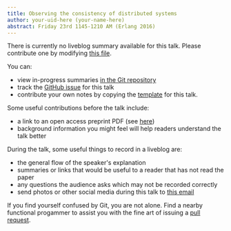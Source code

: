 ```yaml
---
title: Observing the consistency of distributed systems
author: your-uid-here (your-name-here)
abstract: Friday 23rd 1145-1210 AM (Erlang 2016)
---
```


There is currently no liveblog summary available for this talk. Please contribute one by modifying [this file](https://github.com/ocamllabs/icfp2016-blog/blob/master/Erlang/observing-the-consistency-of-d.md).

You can:
* view in-progress summaries [in the Git repository](https://github.com/ocamllabs/icfp2016-blog/tree/master/Erlang/observing-the-consistency-of-d/)
* track the [GitHub issue](https://github.com/ocamllabs/icfp2016-blog/issues/145) for this talk
* contribute your own notes by copying the [template](observing-the-consistency-of-d/template.md) for this talk.

Some useful contributions before the talk include:
* a link to an open access preprint PDF (see [here](https://github.com/gasche/icfp2016-papers))
* background information you might feel will help readers understand the talk better

During the talk, some useful things to record in a liveblog are:
* the general flow of the speaker's explanation
* summaries or links that would be useful to a reader that has not read the paper
* any questions the audience asks which may not be recorded correctly
* send photos or other social media during this talk to [this email](mailto:icfp16.photos@gmail.com?subject=Erlang:observing-the-consistency-of-d)

If you find yourself confused by Git, you are not alone. Find a nearby functional progammer
to assist you with the fine art of issuing a [pull request](https://help.github.com/articles/about-pull-requests/).

